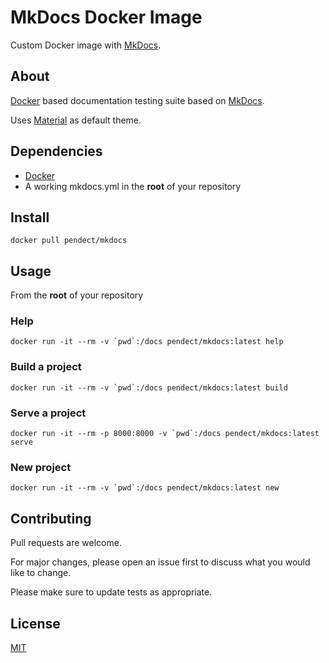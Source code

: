 # MkDocs Docker Image

Custom Docker image with [MkDocs](https://www.mkdocs.org/).

## About

[Docker](https://docker.com) based documentation testing suite based on [MkDocs](https://www.mkdocs.org/).

Uses [Material](https://squidfunk.github.io/mkdocs-material/) as default theme.

## Dependencies

- [Docker](https://docker.com)
- A working mkdocs.yml in the **root** of your repository

## Install

``` console
docker pull pendect/mkdocs
```

## Usage

From the **root** of your repository

### Help

``` console
docker run -it --rm -v `pwd`:/docs pendect/mkdocs:latest help
```

### Build a project

``` console
docker run -it --rm -v `pwd`:/docs pendect/mkdocs:latest build
```

### Serve a project

``` console
docker run -it --rm -p 8000:8000 -v `pwd`:/docs pendect/mkdocs:latest serve
```

### New project

```console
docker run -it --rm -v `pwd`:/docs pendect/mkdocs:latest new
```

## Contributing
Pull requests are welcome.

For major changes, please open an issue first to discuss what you would like to change.

Please make sure to update tests as appropriate.

## License
[MIT](https://choosealicense.com/licenses/mit/)
